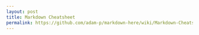 ```yaml
---
layout: post
title: Markdown Cheatsheet
permalink: https://github.com/adam-p/markdown-here/wiki/Markdown-Cheatsheet
---
```

